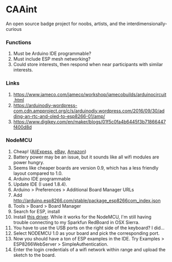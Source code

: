 # CAAint
An open source badge project for noobs, artists, and the interdimensionally-curious

### Functions
1. Must be Arduino IDE programmable?
2. Must include ESP mesh networking?
3. Could store interests, then respond when near participants with similar interests.

### Links
1. https://www.jameco.com/jameco/workshop/jamecobuilds/arduinocircuit.html
2. https://arduinodiy-wordpress-com.cdn.ampproject.org/c/s/arduinodiy.wordpress.com/2016/09/30/adding-an-rtc-and-oled-to-esp8266-01/amp/
3. https://www.digikey.com/en/maker/blogs/01f5c0fa4b6445f3b71866447f400d8d

### NodeMCU
1. Cheap! ([AliExpess](https://www.aliexpress.com/store/product/NodeMcu-Lua-WIFI-development-board-based-on-the-ESP8266-Internet-of-things/110055_32339203041.html), [eBay](https://www.ebay.com/i/192164536182?chn=ps&dispItem=1), [Amazon](https://www.amazon.com/HiLetgo-Internet-Development-Wireless-Micropython/dp/B010O1G1ES/ref=sr_1_6_sspa?s=electronics&ie=UTF8&qid=1506962067&sr=1-6-spons&keywords=nodemcu+1.0&psc=10))
3. Battery power may be an issue, but it sounds like all wifi modules are power hungry.
4. Seems like cheaper boards are version 0.9, which has a less friendly layout compared to 1.0.
2. Arduino IDE programmable
  1. Update IDE (I used 1.8.4).
  2. Arduino > Preferences > Additional Board Manager URLs
  3. Add http://arduino.esp8266.com/stable/package_esp8266com_index.json
  4. Tools > Board > Board Manager
  5. Search for ESP, install
  6. Install [this driver](https://github.com/adrianmihalko/ch340g-ch34g-ch34x-mac-os-x-driver). While it works for the NodeMCU, I'm still having trouble connecting to my Sparkfun RedBoard in OSX Sierra.
  7. You have to use the USB ports on the right side of the keyboard? I did...
  7. Select NODEMCU 1.0 as your board and pick the corresponding port.
  8. Now you should have a ton of ESP examples in the IDE. Try Examples > ESP8266WebServer > SimpleAuthentication.
  9. Enter the login credentials of a wifi network within range and upload the sketch to the board.

